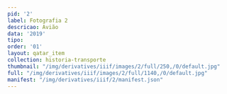 ```yaml
---
pid: '2'
label: Fotografia 2
descricao: Avião
data: '2019'
tipo: 
order: '01'
layout: qatar_item
collection: historia-transporte
thumbnail: "/img/derivatives/iiif/images/2/full/250,/0/default.jpg"
full: "/img/derivatives/iiif/images/2/full/1140,/0/default.jpg"
manifest: "/img/derivatives/iiif/2/manifest.json"
---
```

